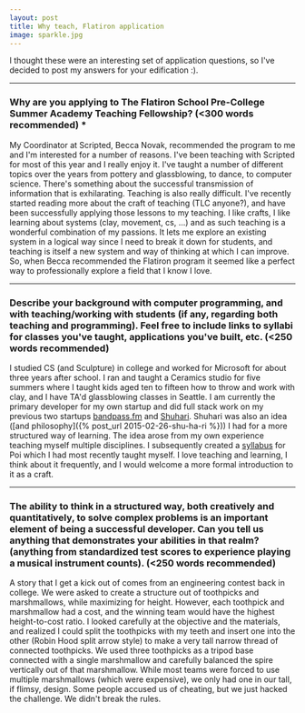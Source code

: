 ```yaml
---
layout: post
title: Why teach, Flatiron application
image: sparkle.jpg
---
```


I thought these were an interesting set of application questions, so I've decided to post my answers for your edification :).

***

### Why are you applying to The Flatiron School Pre-College Summer Academy Teaching Fellowship? (<300 words recommended) *

My Coordinator at Scripted, Becca Novak, recommended the program to me and I'm interested for a number of reasons. I've been teaching with Scripted for most of this year and I really enjoy it. I've taught a number of different topics over the years from pottery and glassblowing, to dance, to computer science. There's something about the successful transmission of information that is exhilarating. 
Teaching is also really difficult. I've recently started reading more about the craft of teaching (TLC anyone?), and have been successfully applying those lessons to my teaching. I like crafts, I like learning about systems (clay, movement, cs, ...) and as such teaching is a wonderful combination of my passions. It lets me explore an existing system in a logical way since I need to break it down for students, and teaching is itself a new system and way of thinking at which I can improve. 
So, when Becca recommended the Flatiron program it seemed like a perfect way to professionally explore a field that I know I love.

***

### Describe your background with computer programming, and with teaching/working with students (if any, regarding both teaching and programming). Feel free to include links to syllabi for classes you've taught, applications you've built, etc. (<250 words recommended)

I studied CS (and Sculpture) in college and worked for Microsoft for about three years after school. I ran and taught a Ceramics studio for five summers where I taught kids aged ten to fifteen how to throw and work with clay, and I have TA'd glassblowing classes in Seattle. I am currently the primary developer for my own startup and did full stack work on my previous two startups [bandpass.fm](http://bandpass.fm) and [Shuhari](http://shuhari.io). Shuhari was also an idea ([and philosophy]({% post_url 2015-02-26-shu-ha-ri %})) I had for a more structured way of learning. The idea arose from my own experience teaching myself multiple disciplines. I subsequently created a [syllabus](http://poi.shuhari.io) for Poi which I had most recently taught myself. I love teaching and learning, I think about it frequently, and I would welcome a more formal introduction to it as a craft.

***

### The ability to think in a structured way, both creatively and quantitatively, to solve complex problems is an important element of being a successful developer. Can you tell us anything that demonstrates your abilities in that realm? (anything from standardized test scores to experience playing a musical instrument counts). (<250 words recommended)

A story that I get a kick out of comes from an engineering contest back in college. We were asked to create a structure out of toothpicks and marshmallows, while maximizing for height. However, each toothpick and marshmallow had a cost, and the winning team would have the highest height-to-cost ratio. 
I looked carefully at the objective and the materials, and realized I could split the toothpicks with my teeth and insert one into the other (Robin Hood split arrow style) to make a very tall narrow thread of connected toothpicks.  We used three toothpicks as a tripod base connected with a single marshmallow and carefully balanced the spire vertically out of that marshmallow. While most teams were forced to use multiple marshmallows (which were expensive), we only had one in our tall, if flimsy, design.
Some people accused us of cheating, but we just hacked the challenge. We didn't break the rules.